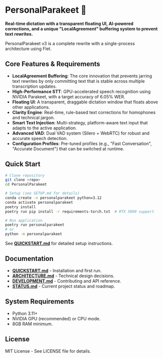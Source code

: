 # PersonalParakeet 🦜

**Real-time dictation with a transparent floating UI, AI-powered corrections, and a unique "LocalAgreement" buffering system to prevent text rewrites.**

PersonalParakeet v3 is a complete rewrite with a single-process architecture using Flet.

## Core Features & Requirements

-   **LocalAgreement Buffering**: The core innovation that prevents jarring text rewrites by only committing text that is stable across multiple transcription updates.
-   **High-Performance STT**: GPU-accelerated speech recognition using NVIDIA Parakeet, with a target accuracy of 6.05% WER.
-   **Floating UI**: A transparent, draggable dictation window that floats above other applications.
-   **Clarity Engine**: Real-time, rule-based text corrections for homophones and technical jargon.
-   **Smart Text Injection**: Multi-strategy, platform-aware text input that adapts to the active application.
-   **Advanced VAD**: Dual VAD system (Silero + WebRTC) for robust and accurate speech detection.
-   **Configuration Profiles**: Pre-tuned profiles (e.g., "Fast Conversation", "Accurate Document") that can be switched at runtime.

## Quick Start

```bash
# Clone repository
git clone <repo>
cd PersonalParakeet

# Setup (see SETUP.md for details)
conda create -n personalparakeet python=3.12
conda activate personalparakeet
poetry install
poetry run pip install -r requirements-torch.txt  # RTX 5090 support

# Run application
poetry run personalparakeet
# or
python -m personalparakeet
```

See [**QUICKSTART.md**](docs/QUICKSTART.md) for detailed setup instructions.

## Documentation

-   [**QUICKSTART.md**](docs/QUICKSTART.md) - Installation and first run.
-   [**ARCHITECTURE.md**](docs/ARCHITECTURE.md) - Technical design decisions.
-   [**DEVELOPMENT.md**](docs/DEVELOPMENT.md) - Contributing and API reference.
-   [**STATUS.md**](docs/STATUS.md) - Current project status and roadmap.

## System Requirements

-   Python 3.11+
-   NVIDIA GPU (recommended) or CPU mode.
-   8GB RAM minimum.

## License

MIT License - See LICENSE file for details.
